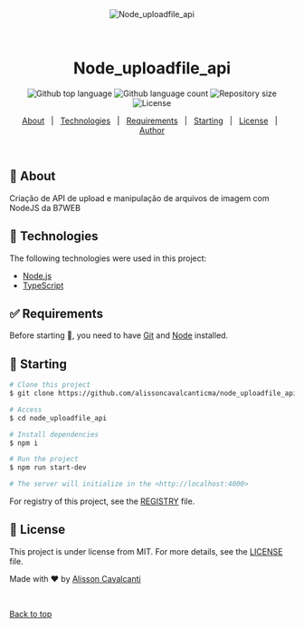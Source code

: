 <div align="center" id="top"> 
  <img src="./.github/app.gif" alt="Node_uploadfile_api" />

  &#xa0;

  <!-- <a href="https://node_uploadfile_api.netlify.app">Demo</a> -->
</div>

<h1 align="center">Node_uploadfile_api</h1>

<p align="center">
  <img alt="Github top language" src="https://img.shields.io/github/languages/top/alissoncavalcanticma/node_uploadfile_api?color=56BEB8">

  <img alt="Github language count" src="https://img.shields.io/github/languages/count/alissoncavalcanticma/node_uploadfile_api?color=56BEB8">

  <img alt="Repository size" src="https://img.shields.io/github/repo-size/alissoncavalcanticma/node_uploadfile_api?color=56BEB8">

  <img alt="License" src="https://img.shields.io/github/license/alissoncavalcanticma/node_uploadfile_api?color=56BEB8">

</p>

<!-- Status -->

<!-- <h4 align="center"> 
	🚧  Node_uploadfile_api 🚀 Under construction...  🚧
</h4> 

<hr> -->

<p align="center">
  <a href="#dart-about">About</a> &#xa0; | &#xa0;
  <a href="#rocket-technologies">Technologies</a> &#xa0; | &#xa0;
  <a href="#white_check_mark-requirements">Requirements</a> &#xa0; | &#xa0;
  <a href="#checkered_flag-starting">Starting</a> &#xa0; | &#xa0;
  <a href="#memo-license">License</a> &#xa0; | &#xa0;
  <a href="https://github.com/alissoncavalcanticma" target="_blank">Author</a>
</p>

<br>

## :dart: About ##

Criação de API de upload e manipulação de arquivos de imagem com NodeJS da B7WEB

## :rocket: Technologies ##

The following technologies were used in this project:

- [Node.js](https://nodejs.org/en/)
- [TypeScript](https://www.typescriptlang.org/)

## :white_check_mark: Requirements ##

Before starting :checkered_flag:, you need to have [Git](https://git-scm.com) and [Node](https://nodejs.org/en/) installed.

## :checkered_flag: Starting ##

```bash
# Clone this project
$ git clone https://github.com/alissoncavalcanticma/node_uploadfile_api

# Access
$ cd node_uploadfile_api

# Install dependencies
$ npm i

# Run the project
$ npm run start-dev

# The server will initialize in the <http://localhost:4000>
```
For registry of this project, see the [REGISTRY](registry.md) file.

## :memo: License ##

This project is under license from MIT. For more details, see the [LICENSE](LICENSE) file.


Made with :heart: by <a href="https://github.com/alissoncavalcanticma" target="_blank">Alisson Cavalcanti</a>

&#xa0;

<a href="#top">Back to top</a>
